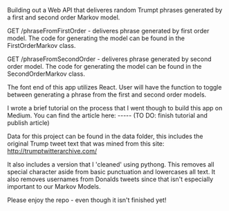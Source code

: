 Building out a Web API that deliveres random Trumpt phrases generated by a first and second order Markov model. 

GET /phraseFromFirstOrder - deliveres phrase generated by first order model. The code for generating the model can be found in the FirstOrderMarkov class.

GET /phraseFromSecondOrder - deliveres phrase generated by second order model. The code for generating the model can be found in the SecondOrderMarkov class.

The font end of this app utilizes React. User will have the function to toggle between generating a phrase from the first and second order models. 

I wrote a brief tutorial on the process that I went though to build this app on Medium. You can find the article here: ----- (TO DO: finish tutorial and publish article)

Data for this project can be found in the data folder, this includes the original Trump tweet text that was mined from this site:
http://trumptwitterarchive.com/

It also includes a version that I 'cleaned' using pythong. This removes all special character aside from basic punctuation and lowercases all text. It also removes usernames from Donalds tweets since that isn't especially important to our Markov Models.

Please enjoy the repo - even though it isn't finished yet!
 
